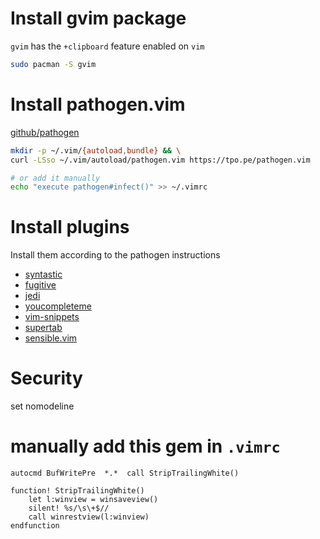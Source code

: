 # Install gvim package
`gvim` has the `+clipboard` feature enabled on `vim`

```bash
sudo pacman -S gvim
```

# Install pathogen.vim
[github/pathogen](https://github.com/tpope/vim-pathogen)

```bash
mkdir -p ~/.vim/{autoload,bundle} && \
curl -LSso ~/.vim/autoload/pathogen.vim https://tpo.pe/pathogen.vim

# or add it manually
echo "execute pathogen#infect()" >> ~/.vimrc
```

# Install plugins
Install them according to the pathogen instructions
* [syntastic](https://vimawesome.com/plugin/syntastic)
* [fugitive](https://vimawesome.com/plugin/fugitive-vim)
* [jedi](https://vimawesome.com/plugin/jedi-vim)
* [youcompleteme](https://vimawesome.com/plugin/youcompleteme)
* [vim-snippets](https://vimawesome.com/plugin/vim-snippets)
* [supertab](https://vimawesome.com/plugin/supertab)
* [sensible.vim](https://vimawesome.com/plugin/sensible-vim)

# Security
set nomodeline

# manually add this gem in `.vimrc`
```
autocmd BufWritePre  *.*  call StripTrailingWhite()

function! StripTrailingWhite()
    let l:winview = winsaveview()
    silent! %s/\s\+$//
    call winrestview(l:winview)
endfunction
```
